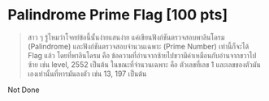 # Palindrome Prime Flag [100 pts]
> สาว ๆ รู้ไหมว่าโจทย์ข้อนี้นั้นง่ายแสนง่าย แค่เขียนฟังก์ชันตรวจสอบพาลินโดรม (Palindrome) และฟังก์ชันตรวจสอบจำนวนเฉพาะ (Prime Number) เท่านี้ก็จะได้ Flag แล้ว โดยที่พาลินโดรม คือ ข้อความที่อ่านจากซ้ายไปขวามีค่าเหมือนกับอ่านจากขวาไปซ้าย เช่น level, 2552 เป็นต้น ในขณะที่จำนวนเฉพาะ คือ ตัวเลขที่เลข 1 และเลขของตัวมันเองเท่านั้นที่หารมันลงตัว เช่น 13, 197 เป็นต้น

Not Done
